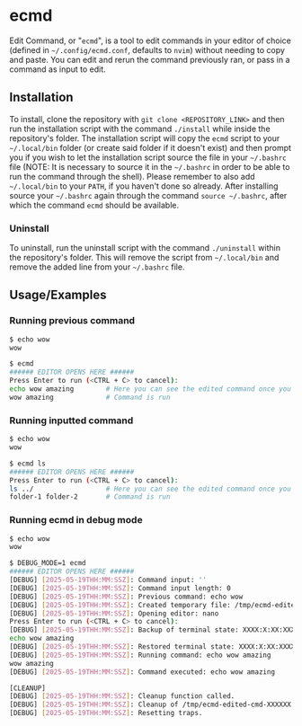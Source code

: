 # ecmd

Edit Command, or "`ecmd`", is a tool to edit commands in your editor of choice (defined in `~/.config/ecmd.conf`, defaults to `nvim`) without needing to copy and paste. You can edit and rerun the command previously ran, or pass in a command as input to edit.


## Installation

To install, clone the repository with `git clone <REPOSITORY_LINK>` and then run the installation script with the command `./install` while inside the repository's folder. The installation script will copy the `ecmd` script to your `~/.local/bin` folder (or create said folder if it doesn't exist) and then prompt you if you wish to let the installation script source the file in your `~/.bashrc` file (NOTE: It is necessary to source it in the `~/.bashrc` in order to be able to run the command through the shell). Please remember to also add `~/.local/bin` to your `PATH`, if you haven't done so already. After installing source your `~/.bashrc` again through the command `source ~/.bashrc`, after which the command `ecmd` should be available.

### Uninstall

To uninstall, run the uninstall script with the command `./uninstall` within the repository's folder. This will remove the script from `~/.local/bin` and remove the added line from your `~/.bashrc` file.
## Usage/Examples

### Running previous command
```bash
$ echo wow
wow

$ ecmd
###### EDITOR OPENS HERE ###### 
Press Enter to run (<CTRL + C> to cancel):
echo wow amazing        # Here you can see the edited command once you save & quit the editor
wow amazing             # Command is run
```

### Running inputted command
```bash
$ echo wow
wow

$ ecmd ls
###### EDITOR OPENS HERE ###### 
Press Enter to run (<CTRL + C> to cancel):
ls ../                  # Here you can see the edited command once you save & quit the editor
folder-1 folder-2       # Command is run
```

### Running ecmd in debug mode
```bash
$ echo wow
wow

$ DEBUG_MODE=1 ecmd
###### EDITOR OPENS HERE ###### 
[DEBUG] [2025-05-19THH:MM:SSZ]: Command input: ''
[DEBUG] [2025-05-19THH:MM:SSZ]: Command input length: 0
[DEBUG] [2025-05-19THH:MM:SSZ]: Previous command: echo wow
[DEBUG] [2025-05-19THH:MM:SSZ]: Created temporary file: /tmp/ecmd-edited-cmd-XXXXXX
[DEBUG] [2025-05-19THH:MM:SSZ]: Opening editor: nano
Press Enter to run (<CTRL + C> to cancel):
[DEBUG] [2025-05-19THH:MM:SSZ]: Backup of terminal state: XXXX:X:XX:XXXX:X:XX:XX:XX:X...
echo wow amazing
[DEBUG] [2025-05-19THH:MM:SSZ]: Restored terminal state: XXXX:X:XX:XXXX:X:XX:XX:XX:X...
[DEBUG] [2025-05-19THH:MM:SSZ]: Running command: echo wow amazing
wow amazing
[DEBUG] [2025-05-19THH:MM:SSZ]: Command executed: echo wow amazing

[CLEANUP]
[DEBUG] [2025-05-19THH:MM:SSZ]: Cleanup function called.
[DEBUG] [2025-05-19THH:MM:SSZ]: Cleanup of /tmp/ecmd-edited-cmd-XXXXXX finished.
[DEBUG] [2025-05-19THH:MM:SSZ]: Resetting traps.
```
